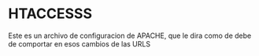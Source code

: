 # HTACCESSS

Este es un archivo de configuracion de APACHE, que le dira como de debe de comportar en esos cambios de las URLS